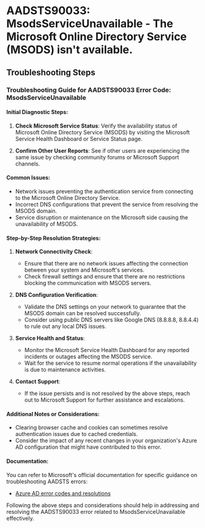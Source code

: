
# AADSTS90033: MsodsServiceUnavailable - The Microsoft Online Directory Service (MSODS) isn't available.


## Troubleshooting Steps
### Troubleshooting Guide for AADSTS90033 Error Code: MsodsServiceUnavailable

#### Initial Diagnostic Steps:
1. **Check Microsoft Service Status**: Verify the availability status of Microsoft Online Directory Service (MSODS) by visiting the Microsoft Service Health Dashboard or Service Status page.
   
2. **Confirm Other User Reports**: See if other users are experiencing the same issue by checking community forums or Microsoft Support channels.

#### Common Issues:
- Network issues preventing the authentication service from connecting to the Microsoft Online Directory Service.
- Incorrect DNS configurations that prevent the service from resolving the MSODS domain.
- Service disruption or maintenance on the Microsoft side causing the unavailability of MSODS.

#### Step-by-Step Resolution Strategies:
1. **Network Connectivity Check**:
   - Ensure that there are no network issues affecting the connection between your system and Microsoft's services.
   - Check firewall settings and ensure that there are no restrictions blocking the communication with MSODS servers.

2. **DNS Configuration Verification**:
   - Validate the DNS settings on your network to guarantee that the MSODS domain can be resolved successfully.
   - Consider using public DNS servers like Google DNS (8.8.8.8, 8.8.4.4) to rule out any local DNS issues.

3. **Service Health and Status**:
   - Monitor the Microsoft Service Health Dashboard for any reported incidents or outages affecting the MSODS service.
   - Wait for the service to resume normal operations if the unavailability is due to maintenance activities.

4. **Contact Support**:
   - If the issue persists and is not resolved by the above steps, reach out to Microsoft Support for further assistance and escalations.

#### Additional Notes or Considerations:
- Clearing browser cache and cookies can sometimes resolve authentication issues due to cached credentials.
- Consider the impact of any recent changes in your organization's Azure AD configuration that might have contributed to this error.

#### Documentation:
You can refer to Microsoft's official documentation for specific guidance on troubleshooting AADSTS errors:
- [Azure AD error codes and resolutions](https://docs.microsoft.com/en-us/azure/active-directory/develop/reference-aadsts-error-codes)

Following the above steps and considerations should help in addressing and resolving the AADSTS90033 error related to MsodsServiceUnavailable effectively.